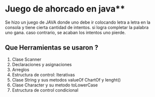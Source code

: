 # Juego de ahorcado en java** 
Se hizo un juego de JAVA donde uno debe ir colocando letra a letra en la consola y tiene cierta cantidad de intentos. si logra completar la palabra uno gana. caso contrario, se acaban los intentos uno pierde.
## Que Herramientas se usaron ?

1. Clase Scanner 
2. Declaraciones y asignaciones 
3. Arreglos 
4. Estructura de control: Iterativas 
5. Clase String y sus metodos valueOf ChartOf y lenght()
6. Clase Character y su metodo toLowerCase
7. Estructura de control condicional 
